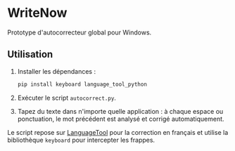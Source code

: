 # WriteNow

Prototype d'autocorrecteur global pour Windows.

## Utilisation

1. Installer les dépendances :

   ```bash
   pip install keyboard language_tool_python
   ```

2. Exécuter le script `autocorrect.py`.

3. Tapez du texte dans n'importe quelle application : à chaque espace ou ponctuation, le mot précédent est analysé et corrigé automatiquement.

Le script repose sur [LanguageTool](https://languagetool.org/) pour la correction en français et utilise la bibliothèque `keyboard` pour intercepter les frappes.
